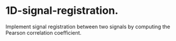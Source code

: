 # 1D-signal-registration.
Implement signal registration between two signals by computing the Pearson correlation coefficient.
